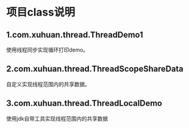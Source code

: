# 项目class说明

## 1.com.xuhuan.thread.ThreadDemo1
使用线程同步实现循环打印demo。

## 2.com.xuhuan.thread.ThreadScopeShareData
自定义实现线程范围内的共享数据。

## 3.com.xuhuan.thread.ThreadLocalDemo
使用jdk自带工具实现线程范围内的共享数据
